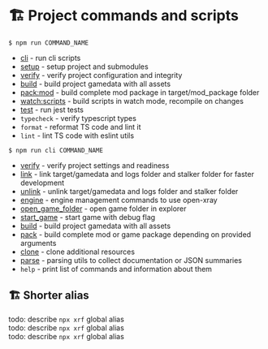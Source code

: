 # 🏗️ Project commands and scripts

`$ npm run COMMAND_NAME`

- [cli](https://github.com/xray-forge/stalker-xrf-engine/blob/main/cli/README.md) - run cli scripts
- [setup](https://github.com/xray-forge/stalker-xrf-engine/blob/main/cli/info/README.md) - setup project and submodules
- [verify](https://github.com/xray-forge/stalker-xrf-engine/blob/main/cli/verify/README.md) - verify project configuration and integrity
- [build](https://github.com/xray-forge/stalker-xrf-engine/blob/main/cli/build/README.md) - build project gamedata with all assets
- [pack:mod](https://github.com/xray-forge/stalker-xrf-engine/blob/main/cli/pack/README.md) - build complete mod package in target/mod_package folder
- [watch:scripts](https://github.com/xray-forge/stalker-xrf-engine/blob/main/cli/build/README.md) - build scripts in watch mode, recompile on changes
- [test](https://github.com/xray-forge/stalker-xrf-engine/blob/main/cli/test/README.md) - run jest tests
- `typecheck` - verify typescript types
- `format` - reformat TS code and lint it
- `lint` - lint TS code with eslint utils

`$ npm run cli COMMAND_NAME`

- [verify](https://github.com/xray-forge/stalker-xrf-engine/blob/main/cli/verify/README.md) - verify project settings and readiness
- [link](https://github.com/xray-forge/stalker-xrf-engine/blob/main/cli/link/README.md) - link target/gamedata and logs folder and stalker folder for faster development
- [unlink](https://github.com/xray-forge/stalker-xrf-engine/blob/main/cli/unlink/README.md) - unlink target/gamedata and logs folder and stalker folder
- [engine](https://github.com/xray-forge/stalker-xrf-engine/blob/main/cli/engine/README.md) - engine management commands to use open-xray
- [open_game_folder](https://github.com/xray-forge/stalker-xrf-engine/blob/main/cli/open/README.md) - open game folder in explorer
- [start_game](https://github.com/xray-forge/stalker-xrf-engine/blob/main/cli/start/README.md) - start game with debug flag
- [build](https://github.com/xray-forge/stalker-xrf-engine/blob/main/cli/build/README.md) - build project gamedata with all assets
- [pack](https://github.com/xray-forge/stalker-xrf-engine/blob/main/cli/pack/README.md) - build complete mod or game package depending on provided arguments
- [clone](https://github.com/xray-forge/stalker-xrf-engine/blob/main/cli/clone/README.md) - clone additional resources
- [parse](https://github.com/xray-forge/stalker-xrf-engine/blob/main/cli/parse/README.md) - parsing utils to collect documentation or JSON summaries
- `help` - print list of commands and information about them

## 🏗️ Shorter alias

todo: describe `npx xrf` global alias <br/>
todo: describe `npx xrf` global alias <br/>
todo: describe `npx xrf` global alias <br/>
